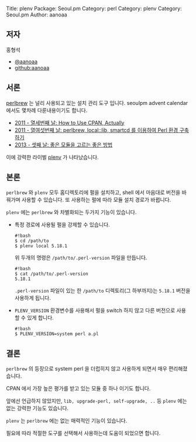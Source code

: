 Title:    plenv 
Package:  Seoul.pm
Category: perl
Category: plenv
Category: Seoul.pm
Author:   aanoaa

저자
----

홍형석

- [@aanoaa][twitter-aanoaa]
- [github:aanoaa][github-aanoaa]


서론
----

[perlbrew][home-perlbrew] 는 널리 사용되고 있는 설치 관리 도구 입니다.
seoulpm advent calendar 에서도 몇차례 다룬내용이기도 합니다.

- [2011 - 열세번째 날: How to Use CPAN, Actually][advcal-2011-13]
- [2011 - 열여섯번째 날: perlbrew, local::lib, smartcd 를 이용하여 Perl 환경 구축하기][advcal-2011-13]
- [2013 - 셋째 날: 좋은 모듈을 고르는 좋은 방법][advcal-2011-13]

이에 강력한 라이벌 [plenv][home-plenv] 가 나타났습니다.


본론
----

`perlbrew` 와 `plenv` 모두 홈디렉토리에 펄을 설치하고, shell 에서
마음대로 버전을 바꿔가며 사용할 수 있습니다. 또 사용하는 펄에 따라
모듈 설치 경로가 바뀝니다.

`plenv` 에는 `perlbrew` 와 차별화되는 두가지 기능이 있습니다.

- 특정 경로에 사용될 펄을 강제할 수 있습니다.

      #!bash
      $ cd /path/to
      $ plenv local 5.18.1

  위 두개의 명령은 `/path/to/.perl-version` 파일을 만듭니다.

      #!bash
      $ cat /path/to/.perl-version
      5.18.1

  `.perl-version` 파일이 있는 한 `/path/to` 디렉토리(그 하부까지)는
  `5.18.1` 버전을 사용하게 됩니다.

- `PLENV_VERSION` 환경변수를 사용해서 펄을 switch 하지 않고 다른
  버전으로 사용할 수 있게 합니다.

      #!bash
      $ PLENV_VERSION=system perl a.pl


결론
----

`perlbrew` 의 등장으로 system perl 을 더럽히지 않고 사용하게 되면서
매우 편리해졌습니다.

CPAN 에서 가장 높은 평가를 받고 있는 모듈 중 하나 이기도 합니다.

앞에선 언급하지 않았지만, `lib, upgrade-perl, self-upgrade, ..` 등
`plenv` 에는 없는 강력한 기능도 있습니다.

`plenv` 는 `perlbrew` 에는 없는 매력적인 기능이 있습니다.

필요에 따라 적절한 도구를 선택해서 사용하는데 도움이 되었으면 합니다.



[home-perlbrew]:        http://perlbrew.pl/
[home-plenv]:           https://github.com/tokuhirom/plenv
[twitter-aanoaa]:       http://twitter.com/aanoaa
[github-aanoaa]:        https://github.com/aanoaa
[advcal-2011-13]:       http://advent.perl.kr/2011/2011-12-13.html
[advcal-2011-16]:       http://advent.perl.kr/2011/2011-12-16.html
[advcal-2013-03]:       http://advent.perl.kr/2013/2013-12-03.html
